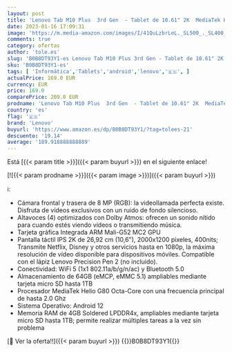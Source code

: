 ```yaml
---
layout: post
title: 'Lenovo Tab M10 Plus  3rd Gen  - Tablet de 10.61" 2K  MediaTek Helio G80  4GB de RAM  64GB ampliables hasta 1 TB  4 Altavoces  WiFi + Bluetooth  Android 12  - Gris Oscuro'
date: 2023-01-16 17:09:31
image: 'https://m.media-amazon.com/images/I/41QuLzbrLeL._SL500_._SL400_.jpg'
comments: true
category: ofertas
author: 'tole.es'
slug: 'B0B8DT93Y1-es Lenovo Tab M10 Plus 3rd Gen - Tablet de 10.61" 2K MediaTek...'
sku: 'B0B8DT93Y1-es'
tags: [ 'Informática','Tablets','android','lenovo','🇪🇸', ]
actualPrice: 169.0 EUR
currency: EUR
price: 169.0
comparePrice: 209.0 EUR
prodname: 'Lenovo Tab M10 Plus  3rd Gen  - Tablet de 10.61" 2K  MediaTek Helio G80  4GB de RAM  64GB ampliables hasta 1 TB  4 Altavoces  WiFi + Bluetooth  Android 12  - Gris Oscuro'
country: 'es'
flag: '🇪🇸'
brand: 'Lenovo'
buyurl: 'https://www.amazon.es/dp/B0B8DT93Y1/?tag=tolees-21'
descuento: '19.14'
average: '189.918888888889'
---
```


Está [{{< param title >}}]({{< param buyurl >}}) en el siguiente enlace!

[![{{< param prodname >}}]({{< param image >}})]({{< param buyurl >}})

ℹ️:

- Cámara frontal y trasera de 8 MP (RGB): la videollamada perfecta existe. Disfruta de vídeos exclusivos con un ruido de fondo silencioso.
- Altavoces (4) optimizados con Dolby Atmos: ofrecen un sonido nítido para cuando estés viendo vídeos o transmitiendo música.
- Tarjeta gráfica Integrada ARM Mali-G52 MC2 GPU
- Pantalla táctil IPS 2K de 26,92 cm (10,6"), 2000x1200 pixeles, 400nits; Transmite Netflix, Disney y otros servicios hasta en 1080p, la máxima resolución de vídeo disponible para dispositivos móviles. Compatible con el lápiz Lenovo Precision Pen 2 (no incluido).
- Conectividad: WiFi 5 (1x1 802.11a/b/g/n/ac) y Bluetooth 5.0
- Almacenamiento de 64GB (eMCP, eMMC 5.1) ampliables mediante tarjeta micro SD hasta 1TB
- Procesador MediaTek Helio G80 Octa-Core con una frecuencia principal de hasta 2.0 Ghz
- Sistema Operativo: Android 12
- Memoria RAM de 4GB Soldered LPDDR4x, ampliables mediante tarjeta micro SD hasta 1TB; permite realizar múltiples tareas a la vez sin problema

[🛒 Ver la oferta!!]({{< param buyurl >}})
{{<world>}}B0B8DT93Y1{{</world>}}
